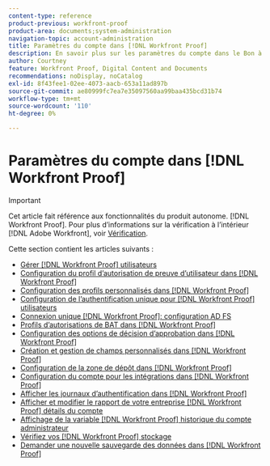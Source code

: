 ```yaml
---
content-type: reference
product-previous: workfront-proof
product-area: documents;system-administration
navigation-topic: account-administration
title: Paramètres du compte dans [!DNL Workfront Proof]
description: En savoir plus sur les paramètres du compte dans le Bon à tirer de Workfront.
author: Courtney
feature: Workfront Proof, Digital Content and Documents
recommendations: noDisplay, noCatalog
exl-id: 8f43fee1-02ee-4073-aacb-653a11ad897b
source-git-commit: ae80999fc7ea7e35097560aa99baa435bcd31b74
workflow-type: tm+mt
source-wordcount: '110'
ht-degree: 0%

---
```


# Paramètres du compte dans [!DNL Workfront Proof]

>[!IMPORTANT]
>
>Cet article fait référence aux fonctionnalités du produit autonome. [!DNL Workfront Proof]. Pour plus d’informations sur la vérification à l’intérieur [!DNL Adobe Workfront], voir [Vérification](../../../review-and-approve-work/proofing/proofing.md).

Cette section contient les articles suivants :

* [Gérer [!DNL Workfront Proof] utilisateurs](../../../workfront-proof/wp-acct-admin/account-settings/manage-wp-users.md)
* [Configuration du profil d’autorisation de preuve d’utilisateur dans [!DNL Workfront Proof]](../../../workfront-proof/wp-acct-admin/account-settings/config-user-pref-in-wp.md)
* [Configuration des profils personnalisés dans [!DNL Workfront Proof]](../../../workfront-proof/wp-acct-admin/account-settings/configure-custom-profiles.md)
* [Configuration de l’authentification unique pour [!DNL Workfront Proof] utilisateurs](../../../workfront-proof/wp-acct-admin/account-settings/configure-sso-for-wp-users.md)
* [Connexion unique [!DNL Workfront Proof]: configuration AD FS](../../../workfront-proof/wp-acct-admin/account-settings/sso-in-wp-adfs-configuration.md)
* [Profils d’autorisations de BAT dans [!DNL Workfront Proof]](../../../workfront-proof/wp-acct-admin/account-settings/proof-perm-profiles-in-wp.md)
* [Configuration des options de décision d’approbation dans [!DNL Workfront Proof]](../../../workfront-proof/wp-acct-admin/account-settings/configure-approval-decision-in-wp.md)
* [Création et gestion de champs personnalisés dans [!DNL Workfront Proof]](../../../workfront-proof/wp-acct-admin/account-settings/create-and-manage-custom-fields.md)
* [Configuration de la zone de dépôt dans [!DNL Workfront Proof]](../../../workfront-proof/wp-acct-admin/account-settings/configure-dropzone-in-wp.md)
* [Configuration du compte pour les intégrations dans [!DNL Workfront Proof]](../../../workfront-proof/wp-acct-admin/account-settings/integrations-account-setup.md)
* [Afficher les journaux d’authentification dans [!DNL Workfront Proof]](../../../workfront-proof/wp-acct-admin/account-settings/view-auth-logs-in-wp.md)
* [Afficher et modifier le rapport de votre entreprise [!DNL Workfront Proof] détails du compte](../../../workfront-proof/wp-acct-admin/account-settings/view-edit-org-wp-acct-details.md)
* [Affichage de la variable [!DNL Workfront Proof] historique du compte administrateur](../../../workfront-proof/wp-acct-admin/account-settings/view-org-wp-acct-history.md)
* [Vérifiez vos [!DNL Workfront Proof] stockage](../../../workfront-proof/wp-acct-admin/account-settings/check-workfront-proof-storage.md)
* [Demander une nouvelle sauvegarde des données dans [!DNL Workfront Proof]](../../../workfront-proof/wp-acct-admin/account-settings/request-new-data-backup-in-wp.md)
